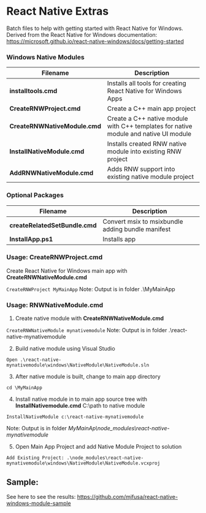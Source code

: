 # React Native Extras

Batch files to help with getting started with React Native for Windows. Derived from the React Native for Windows documentation: https://microsoft.github.io/react-native-windows/docs/getting-started

### Windows Native Modules

|Filename|Description|
|--|--|
|**installtools.cmd**| Installs all tools for creating React Native for Windows Apps |
|**CreateRNWProject.cmd**|Create a C++ main app project|
|**CreateRNWNativeModule.cmd**|Create a C++ native module with C++ templates for native module and native UI module|
|**InstallNativeModule.cmd**|Installs created RNW native module into existing RNW project|
|**AddRNWNativeModule.cmd**|Adds RNW support into existing native module project|

### Optional Packages

|Filename|Description|
|--|--|
|**createRelatedSetBundle.cmd**|Convert msix to msixbundle adding bundle manifest|
|**InstallApp.ps1**|Installs app|

### Usage: CreateRNWProject.cmd
Create React Native for Windows main app with **CreateRNWNativeModule.cmd**

  ```CreateRNWProject MyMainApp```
  Note: Output is in folder .\MyMainApp
  
### Usage: RNWNativeModule.cmd
1. Create native module with **CreateRNWNativeModule.cmd**

  ```CreateRNWNativeModule mynativemodule```
  Note: Output is in folder .\react-native-mynativemodule
  
2. Build native module using Visual Studio

  ```Open .\react-native-mynativemodule\windows\NativeModule\NativeModule.sln```
  
3. After native module is built, change to main app directory

  ```cd \MyMainApp```
  
4. Install native module in to main app source tree with **InstallNativemodule.cmd** C:\path to native module

  ```InstallNativeModule c:\react-native-mynativemodule```
  
  Note: Output is in folder *MyMainAp\node_modules\react-native-mynativemodule*
  
5. Open Main App Project and add Native Module Project to solution

  ```Add Existing Project: .\node_modules\react-native-mynativemodule\windows\NativeModule\NativeModule.vcxproj```
  
## Sample:
See here to see the results: https://github.com/mjfusa/react-native-windows-module-sample

